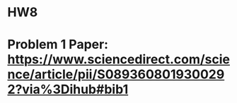 # HW8
# Problem 1 Paper: https://www.sciencedirect.com/science/article/pii/S0893608019300292?via%3Dihub#bib1
